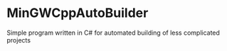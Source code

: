 # MinGWCppAutoBuilder
Simple program written in C# for automated building of less complicated projects
